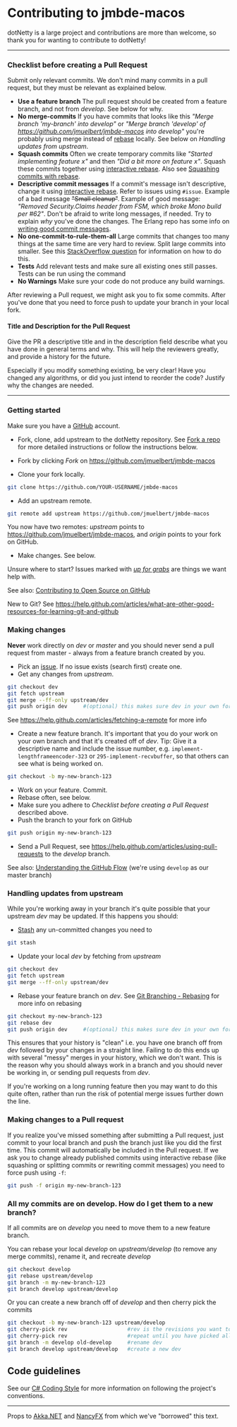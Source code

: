 # Contributing to jmbde-macos

dotNetty is a large project and contributions are more than welcome, so thank you for wanting to
contribute to dotNetty!

---

### Checklist before creating a Pull Request

Submit only relevant commits. We don't mind many commits in a pull request, but they must be
relevant as explained below.

-   **Use a feature branch** The pull request should be created from a feature branch, and not from
    _develop_. See below for why.
-   **No merge-commits** If you have commits that looks like this _"Merge branch 'my-branch' into
    develop"_ or _"Merge branch 'develop' of <https://github.com/jmuelbert/jmbde-macos> into
    develop"_ you're probably using merge instead of
    [rebase](https://help.github.com/articles/about-git-rebase) locally. See below on _Handling
    updates from upstream_.
-   **Squash commits** Often we create temporary commits like _"Started implementing feature x"_ and
    then _"Did a bit more on feature x"_. Squash these commits together using
    [interactive rebase](https://help.github.com/articles/about-git-rebase). Also see
    [Squashing commits with rebase](https://gitready.com/advanced/2009/02/10/squashing-commits-with-rebase.html).
-   **Descriptive commit messages** If a commit's message isn't descriptive, change it using
    [interactive rebase](https://help.github.com/articles/about-git-rebase). Refer to issues using
    `#issue`. Example of a bad message ~~"Small cleanup"~~. Example of good message: _"Removed
    Security.Claims header from FSM, which broke Mono build per #62"_. Don't be afraid to write long
    messages, if needed. Try to explain _why_ you've done the changes. The Erlang repo has some info
    on
    [writing good commit messages](https://github.com/erlang/otp/wiki/Writing-good-commit-messages).
-   **No one-commit-to-rule-them-all** Large commits that changes too many things at the same time are
    very hard to review. Split large commits into smaller. See this
    [StackOverflow question](https://stackoverflow.com/questions/6217156/break-a-previous-commit-into-multiple-commits)
    for information on how to do this.
-   **Tests** Add relevant tests and make sure all existing ones still passes. Tests can be run using
    the command
-   **No Warnings** Make sure your code do not produce any build warnings.

After reviewing a Pull request, we might ask you to fix some commits. After you've done that you
need to force push to update your branch in your local fork.

#### Title and Description for the Pull Request

Give the PR a descriptive title and in the description field describe what you have done in general
terms and why. This will help the reviewers greatly, and provide a history for the future.

Especially if you modify something existing, be very clear! Have you changed any algorithms, or did
you just intend to reorder the code? Justify why the changes are needed.

---

### Getting started

Make sure you have a [GitHub](https://github.com/) account.

-   Fork, clone, add upstream to the dotNetty repository. See
    [Fork a repo](https://help.github.com/articles/fork-a-repo) for more detailed instructions or
    follow the instructions below.

-   Fork by clicking _Fork_ on <https://github.com/jmuelbert/jmbde-macos>
-   Clone your fork locally.

```bash
git clone https://github.com/YOUR-USERNAME/jmbde-macos
```

-   Add an upstream remote.

```bash
git remote add upstream https://github.com/jmuelbert/jmbde-macos
```

You now have two remotes: _upstream_ points to <https://github.com/jmuelbert/jmbde-macos>,
and _origin_ points to your fork on GitHub.

-   Make changes. See below.

Unsure where to start? Issues marked with
[_up for grabs_](https://github.com/jmuelbert/jmbde-macos/labels/up%20for%20grabs) are
things we want help with.

See also:
[Contributing to Open Source on GitHub](https://guides.github.com/activities/contributing-to-open-source/)

New to Git? See
<https://help.github.com/articles/what-are-other-good-resources-for-learning-git-and-github>

### Making changes

**Never** work directly on _dev_ or _master_ and you should never send a pull request from master -
always from a feature branch created by you.

-   Pick an [issue](https://github.com/jmuelbert/jmbde-macos/issues). If no issue exists
    (search first) create one.
-   Get any changes from _upstream_.

```bash
git checkout dev
git fetch upstream
git merge --ff-only upstream/dev
git push origin dev     #(optional) this makes sure dev in your own fork on GitHub is up to date
```

See <https://help.github.com/articles/fetching-a-remote> for more info

-   Create a new feature branch. It's important that you do your work on your own branch and that it's
    created off of _dev_. Tip: Give it a descriptive name and include the issue number, e.g.
    `implement-lengthframeencoder-323` or `295-implement-recvbuffer`, so that others can see what is
    being worked on.

```bash
git checkout -b my-new-branch-123
```

-   Work on your feature. Commit.
-   Rebase often, see below.
-   Make sure you adhere to _Checklist before creating a Pull Request_ described above.
-   Push the branch to your fork on GitHub

```bash
git push origin my-new-branch-123
```

-   Send a Pull Request, see <https://help.github.com/articles/using-pull-requests> to the _develop_
    branch.

See also: [Understanding the GitHub Flow](https://guides.github.com/introduction/flow/) (we're using
`develop` as our master branch)

### Handling updates from upstream

While you're working away in your branch it's quite possible that your upstream _dev_ may be
updated. If this happens you should:

-   [Stash](https://git-scm.com/book/en/Git-Tools-Stashing) any un-committed changes you need to

```bash
git stash
```

-   Update your local _dev_ by fetching from _upstream_

```bash
git checkout dev
git fetch upstream
git merge --ff-only upstream/dev
```

-   Rebase your feature branch on _dev_. See
    [Git Branching - Rebasing](https://git-scm.com/book/en/Git-Branching-Rebasing) for more info on
    rebasing

```bash
git checkout my-new-branch-123
git rebase dev
git push origin dev     #(optional) this makes sure dev in your own fork on GitHub is up to date
```

This ensures that your history is "clean" i.e. you have one branch off from _dev_ followed by your
changes in a straight line. Failing to do this ends up with several "messy" merges in your history,
which we don't want. This is the reason why you should always work in a branch and you should never
be working in, or sending pull requests from _dev_.

If you're working on a long running feature then you may want to do this quite often, rather than
run the risk of potential merge issues further down the line.

### Making changes to a Pull request

If you realize you've missed something after submitting a Pull request, just commit to your local
branch and push the branch just like you did the first time. This commit will automatically be
included in the Pull request. If we ask you to change already published commits using interactive
rebase (like squashing or splitting commits or rewriting commit messages) you need to force push
using `-f`:

```bash
git push -f origin my-new-branch-123
```

### All my commits are on develop. How do I get them to a new branch?

If all commits are on _develop_ you need to move them to a new feature branch.

You can rebase your local _develop_ on _upstream/develop_ (to remove any merge commits), rename it,
and recreate _develop_

```bash
git checkout develop
git rebase upstream/develop
git branch -m my-new-branch-123
git branch develop upstream/develop
```

Or you can create a new branch off of _develop_ and then cherry pick the commits

```bash
git checkout -b my-new-branch-123 upstream/develop
git cherry-pick rev                   #rev is the revisions you want to pick
git cherry-pick rev                   #repeat until you have picked all commits
git branch -m develop old-develop     #rename dev
git branch develop upstream/develop   #create a new dev
```

## Code guidelines

See our
[C# Coding Style](https://github.com/dotnet/runtime/blob/main/docs/coding-guidelines/coding-style.md)
for more information on following the project's conventions.

---

Props to [Akka.NET](http://getakka.net/) and [NancyFX](https://github.com/NancyFx/Nancy) from which
we've "borrowed" this text.
